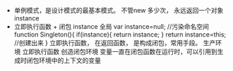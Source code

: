 - 单例模式，是设计模式的最基本模式。 
  不管new 多少次，  永远返回一个对象
  instance
- 立即执行函数 + 闭包 
  instance 全局
  var instance=null;  //污染命名空间
  function Singleton(){
      if(instance){
          return instance;
      }
      return instance=this;  //创建出来
  }
  立即执行函数， 在返回函数， 是构成闭包，常用手段。
  生产环境 立即执行函数  创造闭包环境 变量一直在闭包函数在运行时，可以引用到生成时闭包环境中的上下文的变量
